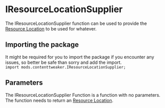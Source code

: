 # IResourceLocationSupplier

The IResourceLocationSupplier function can be used to provide the [Resource Location](/Mods/ContentTweaker/Vanilla/Types/Resources/CTResourceLocation/) to be used for whatever.

## Importing the package
It might be required for you to import the package if you encounter any issues, so better be safe than sorry and add the import.  
`import mods.contenttweaker.IResourceLocationSupplier;` 


## Parameters
The IResourceLocationSupplier Function is a function with no parameters.  
The function needs to return an [Resource Location](/Mods/ContentTweaker/Vanilla/Types/Resources/CTResourceLocation/).